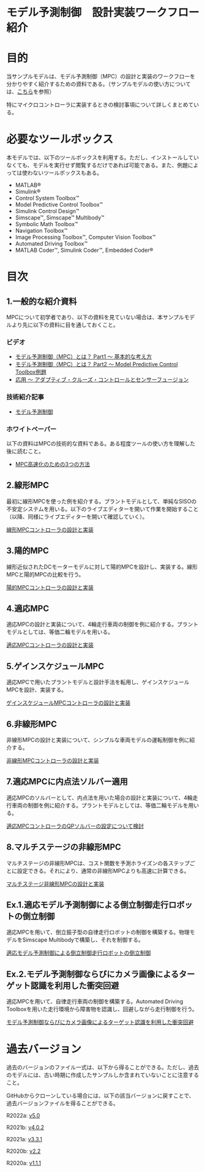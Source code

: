 # モデル予測制御　設計実装ワークフロー紹介
# 目的


当サンプルモデルは、モデル予測制御（MPC）の設計と実装のワークフローを分かりやすく紹介するための資料である。（サンプルモデルの使い方については、[こちら](https://github.com/mathworks/mpc_implementation_example/blob/master/MPC_imple_PJ_%E8%AA%AC%E6%98%8E%E8%B3%87%E6%96%99.pdf)を参照）




特にマイクロコントローラに実装するときの検討事項について詳しくまとめている。


# 必要なツールボックス


本モデルでは、以下のツールボックスを利用する。ただし、インストールしていなくても、モデルを実行せず閲覧するだけであれば可能である。また、例題によっては使わないツールボックスもある。



   -  MATLAB® 
   -  Simulink® 
   -  Control System Toolbox™ 
   -  Model Predictive Control Toolbox™ 
   -  Simulink Control Design™ 
   -  Simscape™, Simscape™ Multibody™ 
   -  Symbolic Math Toolbox™ 
   -  Navigation Toolbox™ 
   -  Image Processing Toolbox™, Computer Vision Toolbox™ 
   -  Automated Driving Toolbox™ 
   -  MATLAB Coder™, Simulink Coder™, Embedded Coder® 

# 目次
## 1.一般的な紹介資料


MPCについて初学者であり、以下の資料を見ていない場合は、本サンプルモデルより先に以下の資料に目を通しておくこと。


### ビデオ

   -  [モデル予測制御（MPC）とは？ Part1 ～ 基本的な考え方](https://www.youtube.com/watch?v=i68MkFz9L38) 
   -  [モデル予測制御（MPC）とは？ Part2 ～ Model Predictive Control Toolbox例題](https://www.youtube.com/watch?v=47LzXHOXwtU) 
   -  [応用 ～ アダプティブ・クルーズ・コントロールとセンサーフュージョン](https://www.youtube.com/watch?v=Nb3aTJ8Wgk8) 

### 技術紹介記事

   -  [モデル予測制御](https://jp.mathworks.com/discovery/model-predictive-control.html) 

### ホワイトペーパー


以下の資料はMPCの技術的な資料である。ある程度ツールの使い方を理解した後に読むこと。



   -  [MPC高速化のための3つの方法](https://www.mathworks.com/content/dam/mathworks/white-paper/jp-3-ways-to-speed-up-model-predictive-controllers.pdf) 

## 2.線形MPC


最初に線形MPCを使った例を紹介する。プラントモデルとして、単純なSISOの不安定システムを用いる。以下のライブエディターを開いて作業を開始すること（以降、同様にライブエディターを開いて確認していく）。




[線形MPCコントローラの設計と実装](/MPC_imple_PJ/Linear/Linear_MPC_Design_md.md)


  
## 3.陽的MPC


線形近似されたDCモーターモデルに対して陽的MPCを設計し、実装する。線形MPCと陽的MPCの比較を行う。




[陽的MPCコントローラの設計と実装](/MPC_imple_PJ/Explicit/Explicit_MPC_Design_md.md)


  
## 4.適応MPC


適応MPCの設計と実装について、4輪走行車両の制御を例に紹介する。プラントモデルとしては、等価二輪モデルを用いる。




[適応MPCコントローラの設計と実装](/MPC_imple_PJ/Adaptive/Adaptive_MPC_Design_md.md)


  
## 5.ゲインスケジュールMPC


適応MPCで用いたプラントモデルと設計手法を転用し、ゲインスケジュールMPCを設計、実装する。




[ゲインスケジュールMPCコントローラの設計と実装](/MPC_imple_PJ/Multiple/Multiple_MPC_Design_md.md)


  
## 6.非線形MPC


非線形MPCの設計と実装について、シンプルな車両モデルの運転制御を例に紹介する。




[非線形MPCコントローラの設計と実装](/MPC_imple_PJ/Nonlinear/Nonlinear_MPC_design_md.md)


  
## 7.適応MPCに内点法ソルバー適用


適応MPCのソルバーとして、内点法を用いた場合の設計と実装について、4輪走行車両の制御を例に紹介する。プラントモデルとしては、等価二輪モデルを用いる。




[適応MPCコントローラのQPソルバーの設定について検討](/MPC_imple_PJ/Adaptive/Adaptive_MPC_QP_investigation_md.md)


  
## 8.マルチステージの非線形MPC


マルチステージの非線形MPCは、コスト関数を予測ホライズンの各ステップごとに設定できる。それにより、通常の非線形MPCよりも高速に計算できる。




[マルチステージ非線形MPCの設計と実装](/MPC_imple_PJ/Nonlinear/Nonlinear_MultiStage_MPC_design_md.md)


  
## Ex.1.適応モデル予測制御による倒立制御走行ロボットの倒立制御


適応MPCを用いて、倒立振子型の自律走行ロボットの制御を構築する。物理モデルをSimscape Multibodyで構築し、それを制御する。




[適応モデル予測制御による倒立制御走行ロボットの倒立制御](/MPC_imple_PJ/InvertedPendulumRobot/InvertedPendulumRobot_design_md.md)


  
## Ex.2.モデル予測制御ならびにカメラ画像によるターゲット認識を利用した衝突回避


適応MPCを用いて、自律走行車両の制御を構築する。Automated Driving Toolboxを用いた走行環境から障害物を認識し、回避しながら走行制御を行う。




[モデル予測制御ならびにカメラ画像によるターゲット認識を利用した衝突回避](/MPC_imple_PJ/obstacleAvoid/liveScriptForObstacleAvoid_md.md)


  
# 過去バージョン


過去のバージョンのファイル一式は、以下から得ることができる。ただし、過去のモデルには、古い時期に作成したサンプルしか含まれていないことに注意すること。




GitHubからクローンしている場合には、以下の該当バージョンに戻すことで、過去バージョンファイルを得ることができる。


  


R2022a: [v5.0](https://github.com/mathworks/mpc_implementation_example/archive/refs/tags/v5.0.zip)




R2021b: [v4.0.2](https://github.com/mathworks/mpc_implementation_example/archive/refs/tags/v4.0.2.zip)




R2021a: [v3.3.1](https://github.com/mathworks/mpc_implementation_example/archive/refs/tags/v3.3.1.zip)




R2020b: [v2.2](https://github.com/mathworks/mpc_implementation_example/archive/refs/tags/v2.2.zip)




R2020a: [v1.1.1](https://github.com/mathworks/mpc_implementation_example/archive/refs/tags/v1.1.1.zip)



